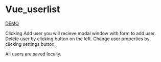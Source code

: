 # Vue_userlist

[DEMO](https://yurastt1.github.io/vue_userlist/)

Clicking Add user you will recieve modal window with form to add user.
Delete user by clicking button on the left.
Change user properties by clicking settings button.

All users are saved locally.
